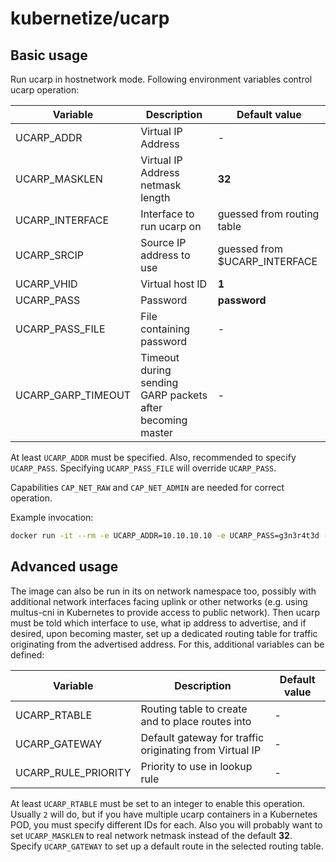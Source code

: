 # kubernetize/ucarp

## Basic usage

Run ucarp in hostnetwork mode. Following environment variables control ucarp operation:

Variable | Description | Default value
-|-|-
UCARP_ADDR | Virtual IP Address | -
UCARP_MASKLEN | Virtual IP Address netmask length | __32__
UCARP_INTERFACE | Interface to run ucarp on | guessed from routing table
UCARP_SRCIP | Source IP address to use | guessed from $UCARP_INTERFACE
UCARP_VHID | Virtual host ID | __1__
UCARP_PASS | Password | __password__
UCARP_PASS_FILE | File containing password | -
UCARP_GARP_TIMEOUT | Timeout during sending GARP packets after becoming master | -

At least `UCARP_ADDR` must be specified. Also, recommended to specify `UCARP_PASS`. Specifying `UCARP_PASS_FILE` will override `UCARP_PASS`.

Capabilities `CAP_NET_RAW` and `CAP_NET_ADMIN` are needed for correct operation.

Example invocation:

```sh
docker run -it --rm -e UCARP_ADDR=10.10.10.10 -e UCARP_PASS=g3n3r4t3d --network host --cap-add CAP_NET_RAW --cap-add CAP_NET_ADMIN ghcr.io/kubernetize/ucarp
```

## Advanced usage

The image can also be run in its on network namespace too, possibly with additional network interfaces facing uplink or other networks (e.g. using multus-cni in Kubernetes to provide access to public network). Then ucarp must be told which interface to use, what ip address to advertise, and if desired, upon becoming master, set up a dedicated routing table for traffic originating from the advertised address. For this, additional variables can be defined:

Variable | Description | Default value
-|-|-
UCARP_RTABLE | Routing table to create and to place routes into | -
UCARP_GATEWAY | Default gateway for traffic originating from Virtual IP | -
UCARP_RULE_PRIORITY | Priority to use in lookup rule | -

At least `UCARP_RTABLE` must be set to an integer to enable this operation. Usually `2` will do, but if you have multiple ucarp containers in a Kubernetes POD, you must specify different IDs for each. Also you will probably want to set `UCARP_MASKLEN` to real network netmask instead of the default __32__. Specify `UCARP_GATEWAY` to set up a default route in the selected routing table.
